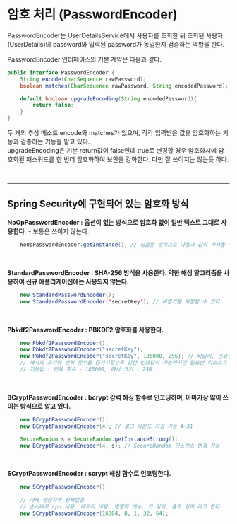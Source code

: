 # 암호 처리 (PasswordEncoder)
PasswordEncoder는 UserDetailsService에서 사용자를 조회한 뒤 조회된 사용자(UserDetails)의 password와 입력된 password가 동일한지 검증하는 역할을 한다.  

PasswordEncoder 인터페이스의 기본 계약은 다음과 같다.
```java
public interface PasswordEncoder {
    String encode(CharSequence rawPassword);
    boolean matches(CharSequence rawPassword, String encodedPassword);

    default boolean upgradeEncoding(String encodedPassword){
        return false;
    }
}
```
두 개의 추상 메소드 encode와 matches가 있으며, 각각 입력받은 값을 암호화하는 기능과 검증하는 기능을 맡고 있다.  
upgradeEncoding은 기본 return값이 false인데 true로 변경할 경우 암호화시에 암호화된 패스워드를 한 번더 암호화하여 보안을 강화한다. 다만 잘 쓰이지는 않는듯 하다.

&nbsp;

---
## Spring Security에 구현되어 있는 암호화 방식
**NoOpPasswordEncoder : 옵션이 없는 방식으로 암호화 없이 일반 텍스트 그대로 사용한다.** - 보통은 쓰이지 않는다.
```java
    NoOpPasswordEncoder.getInstance(); // 싱글톤 방식으로 다음과 같이 가져올 수 있다.
```    
&nbsp;

**StandardPasswordEncoder : SHA-256 방식을 사용한다. 약한 해싱 알고리즘을 사용하여 신규 애플리케이션에는 사용되지 않는다.**
```java
    new StandardPasswordEncoder();
    new StandardPasswordEncoder('secretKey'); // 비밀키를 지정할 수 있다.
```
&nbsp;

**Pbkdf2PasswordEncoder : PBKDF2 암호화를 사용한다.**
```java
    new Pbkdf2PasswordEncoder();
    new Pbkdf2PasswordEncoder("secretKey");
    new Pbkdf2PasswordEncoder("secretKey", 185000, 256); // 비밀키, 인코딩의 반복 횟수, 해시의 크기 지정가능
    // 해시의 크기와 반복 횟수를 증가시킬수록 강한 인코딩이 가능하지만 필요한 리소스가 늘어난다
    // 기본값 : 반복 횟수 - 185000, 해시 크기 - 256
```
&nbsp;

**BCryptPasswordEncoder : bcrypt 강력 해싱 함수로 인코딩하며, 아마가장 많이 쓰이는 방식으로 알고 있다.**
```java
    new BCryptPasswordEncoder();
    new BCryptPasswordEncoder(4); // 로그 라운드 지정 가능 4~31

    SecureRandom s = SecureRandom.getInstanceStrong();
    new BCryptPasswordEncoder(4, s); // SecureRandom 인스턴스 변경 가능 
```
&nbsp;

**SCryptPasswordEncoder : scrypt 해싱 함수로 인코딩한다.**
```java
    new SCryptPasswordEncoder();
    
    // 아래 생성자의 인자값은
    // 순서대로 cpu 비용, 메모리 비용, 병렬화 개수, 키 길이, 솔트 길이 라고 한다.
    new SCryptPasswordEncoder(16384, 8, 1, 32, 64);
```